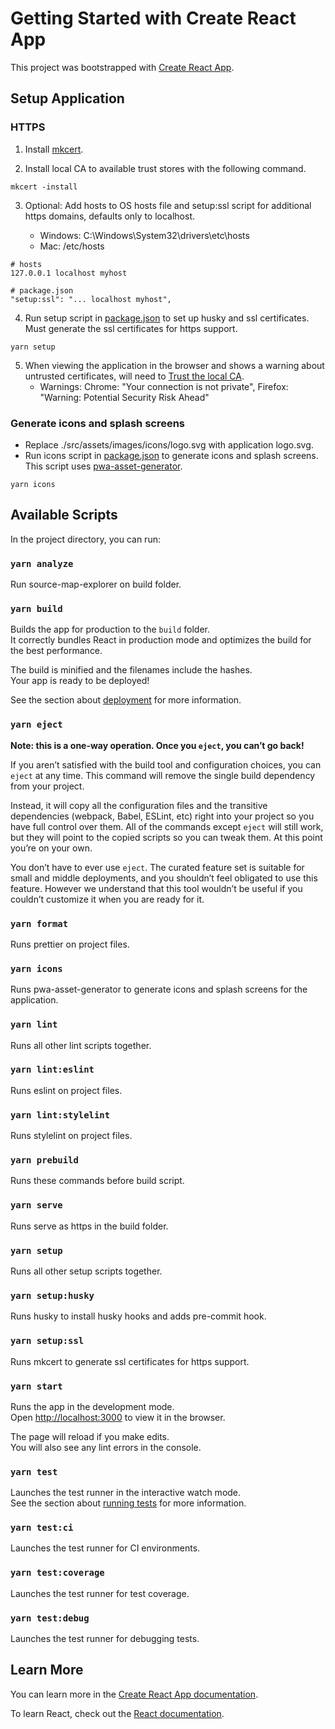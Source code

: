# Getting Started with Create React App

This project was bootstrapped with [Create React App](https://github.com/facebook/create-react-app).

## Setup Application

### HTTPS

1. Install [mkcert](https://github.com/FiloSottile/mkcert#installation).

2. Install local CA to available trust stores with the following command.

```shell script
mkcert -install
```

3. Optional: Add hosts to OS hosts file and setup:ssl script for additional https domains, defaults only to localhost.

   - Windows: C:\Windows\System32\drivers\etc\hosts
   - Mac: /etc/hosts

```shell script
# hosts
127.0.0.1 localhost myhost

# package.json
"setup:ssl": "... localhost myhost",
```

4. Run setup script in [package.json](package.json) to set up husky and ssl certificates. Must generate the ssl certificates for https support.

```shell script
yarn setup
```

5. When viewing the application in the browser and shows a warning about untrusted certificates, will need to [Trust the local CA](https://gist.github.com/cecilemuller/9492b848eb8fe46d462abeb26656c4f8#trust-the-local-ca).
   - Warnings: Chrome: "Your connection is not private", Firefox: "Warning: Potential Security Risk Ahead"

### Generate icons and splash screens

- Replace ./src/assets/images/icons/logo.svg with application logo.svg.
- Run icons script in [package.json](package.json) to generate icons and splash screens. This script uses [pwa-asset-generator](https://github.com/onderceylan/pwa-asset-generator).

```shell script
yarn icons
```

## Available Scripts

In the project directory, you can run:

### `yarn analyze`

Run source-map-explorer on build folder.

### `yarn build`

Builds the app for production to the `build` folder.\
It correctly bundles React in production mode and optimizes the build for the best performance.

The build is minified and the filenames include the hashes.\
Your app is ready to be deployed!

See the section about [deployment](https://facebook.github.io/create-react-app/docs/deployment) for more information.

### `yarn eject`

**Note: this is a one-way operation. Once you `eject`, you can’t go back!**

If you aren’t satisfied with the build tool and configuration choices, you can `eject` at any time. This command will remove the single build dependency from your project.

Instead, it will copy all the configuration files and the transitive dependencies (webpack, Babel, ESLint, etc) right into your project so you have full control over them. All of the commands except `eject` will still work, but they will point to the copied scripts so you can tweak them. At this point you’re on your own.

You don’t have to ever use `eject`. The curated feature set is suitable for small and middle deployments, and you shouldn’t feel obligated to use this feature. However we understand that this tool wouldn’t be useful if you couldn’t customize it when you are ready for it.

### `yarn format`

Runs prettier on project files.

### `yarn icons`

Runs pwa-asset-generator to generate icons and splash screens for the application.

### `yarn lint`

Runs all other lint scripts together.

### `yarn lint:eslint`

Runs eslint on project files.

### `yarn lint:stylelint`

Runs stylelint on project files.

### `yarn prebuild`

Runs these commands before build script.

### `yarn serve`

Runs serve as https in the build folder.

### `yarn setup`

Runs all other setup scripts together.

### `yarn setup:husky`

Runs husky to install husky hooks and adds pre-commit hook.

### `yarn setup:ssl`

Runs mkcert to generate ssl certificates for https support.

### `yarn start`

Runs the app in the development mode.\
Open [http://localhost:3000](http://localhost:3000) to view it in the browser.

The page will reload if you make edits.\
You will also see any lint errors in the console.

### `yarn test`

Launches the test runner in the interactive watch mode.\
See the section about [running tests](https://facebook.github.io/create-react-app/docs/running-tests) for more information.

### `yarn test:ci`

Launches the test runner for CI environments.

### `yarn test:coverage`

Launches the test runner for test coverage.

### `yarn test:debug`

Launches the test runner for debugging tests.

## Learn More

You can learn more in the [Create React App documentation](https://facebook.github.io/create-react-app/docs/getting-started).

To learn React, check out the [React documentation](https://reactjs.org/).
